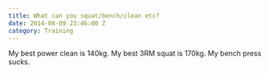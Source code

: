 ```yaml
---
title: What can you squat/bench/clean etc?
date: 2014-08-09 23:46:00 Z
category: Training
---
```


My best power clean is 140kg. My best 3RM squat is 170kg. My bench press sucks.
